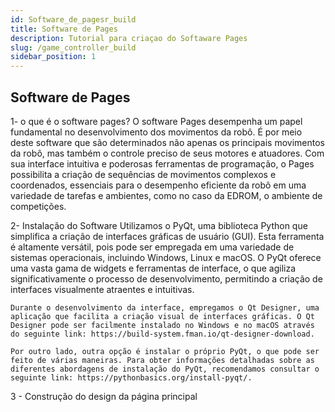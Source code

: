 ```yaml
---
id: Software_de_pagesr_build
title: Software de Pages
description: Tutorial para criaçao do Softaware Pages
slug: /game_controller_build
sidebar_position: 1
---
```


## Software de Pages
1- o que é o software pages?
    O software Pages desempenha um papel fundamental no desenvolvimento dos movimentos da robô. É por meio deste software que são determinados
    não apenas os principais movimentos da robô, mas também o controle preciso de seus motores e atuadores. Com sua interface intuitiva e poderosas ferramentas de programação, o Pages possibilita a criação de sequências de movimentos complexos e coordenados, essenciais para o desempenho eficiente da robô em uma variedade de tarefas e ambientes, como no caso da EDROM, o ambiente de competições.

2- Instalação do Software
    Utilizamos o PyQt, uma biblioteca Python que simplifica a criação de interfaces gráficas de usuário (GUI). Esta ferramenta é altamente versátil, pois pode ser empregada em uma variedade de sistemas operacionais, incluindo Windows, Linux e macOS. O PyQt oferece uma vasta gama de widgets e ferramentas de interface, o que agiliza significativamente o processo de desenvolvimento, permitindo a criação de interfaces visualmente atraentes e intuitivas.

    Durante o desenvolvimento da interface, empregamos o Qt Designer, uma aplicação que facilita a criação visual de interfaces gráficas. O Qt Designer pode ser facilmente instalado no Windows e no macOS através do seguinte link: https://build-system.fman.io/qt-designer-download.

    Por outro lado, outra opção é instalar o próprio PyQt, o que pode ser feito de várias maneiras. Para obter informações detalhadas sobre as diferentes abordagens de instalação do PyQt, recomendamos consultar o seguinte link: https://pythonbasics.org/install-pyqt/.

3 - Construção do design da página principal

